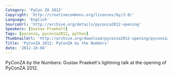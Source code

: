 ```yaml
---
Category: 'PyCon ZA 2012'
Copyright: 'http://creativecommons.org/licenses/by/3.0/'
Language: 'English'
SourceUrl: 'http://archive.org/details/pyconza2012-opening'
Speakers: [Gustav Praekelt]
Tags: [pyconza, pyconza2012, python]
ThumbnailUrl: 'http://archive.org/download/pyconza2012-opening/pyconza2012-opening.thumbs/pyconza2012-opening_000057.jpg'
Title: 'PyConZA 2012: PyConZA by the Numbers'
date: '2012-10-04'
---
```

PyConZA by the Numbers: Gustav Praekelt's lightning talk at the opening of PyConZA 2012.
